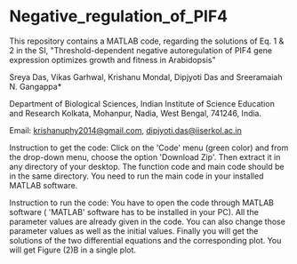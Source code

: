 # Negative_regulation_of_PIF4

This repository contains a MATLAB code, regarding the solutions of Eq. 1 & 2 in the SI, "Threshold-dependent negative autoregulation of PIF4 gene expression optimizes growth and fitness in Arabidopsis"

Sreya Das, Vikas Garhwal, Krishanu Mondal, Dipjyoti Das and Sreeramaiah N. Gangappa*
 

Department of Biological Sciences, Indian Institute of Science Education and Research Kolkata, Mohanpur, Nadia, West Bengal, 741246, India.



Email: krishanuphy2014@gmail.com, dipjyoti.das@iiserkol.ac.in

Instruction to get the code: Click on the 'Code' menu (green color) and from the drop-down menu, choose the option 'Download Zip'. Then extract it in any directory of your desktop. The function code and main code should be in the same directory. You need to run the main code in your installed MATLAB software.

Instruction to run the code: You have to open the code through MATLAB software ( 'MATLAB' software has to be installed in your PC). All the parameter values are already given in the code. You can also change those parameter values as well as the initial values. Finally you will get the solutions of the two differential equations and the corresponding plot. You will get Figure (2)B in a single plot.
